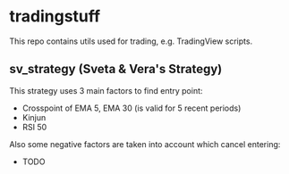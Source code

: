# tradingstuff

This repo contains utils used for trading, e.g. TradingView scripts.

## sv_strategy (Sveta & Vera's Strategy)

This strategy uses 3 main factors to find entry point:
- Crosspoint of EMA 5, EMA 30 (is valid for 5 recent periods)
- Kinjun
- RSI 50

Also some negative factors are taken into account which cancel entering:
- TODO
